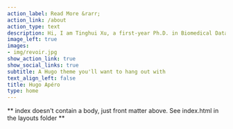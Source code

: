 ```yaml
---
action_label: Read More &rarr;
action_link: /about
action_type: text
description: Hi, I am Tinghui Xu, a first-year Ph.D. in Biomedical Data Science of University of Wisconsin-Madison. I achieved my Master's Degree in Statistics of UW-Madison in May and my Bachelor's Degree in Statistics in East China Normal University.
image_left: true
images:
- img/revoir.jpg
show_action_link: true
show_social_links: true
subtitle: A Hugo theme you'll want to hang out with
text_align_left: false
title: Hugo Apéro
type: home
---
```


** index doesn't contain a body, just front matter above.
See index.html in the layouts folder **
